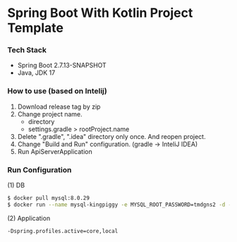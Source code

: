 # Spring Boot With Kotlin Project Template

### Tech Stack
- Spring Boot 2.7.13-SNAPSHOT
- Java, JDK 17

### How to use (based on Intelij)
1. Download release tag by zip
2. Change project name.
    - directory
    - settings.gradle > rootProject.name
3. Delete ".gradle", ".idea" directory only once. And reopen project.
4. Change "Build and Run" configuration. (gradle -> InteliJ IDEA)
5. Run ApiServerApplication

### Run Configuration
(1) DB

```bash
$ docker pull mysql:8.0.29
$ docker run --name mysql-kingpiggy -e MYSQL_ROOT_PASSWORD=tmdgns2 -d -p 3306:3306 mysql:8.0.29
```

(2) Application
```
-Dspring.profiles.active=core,local
```
